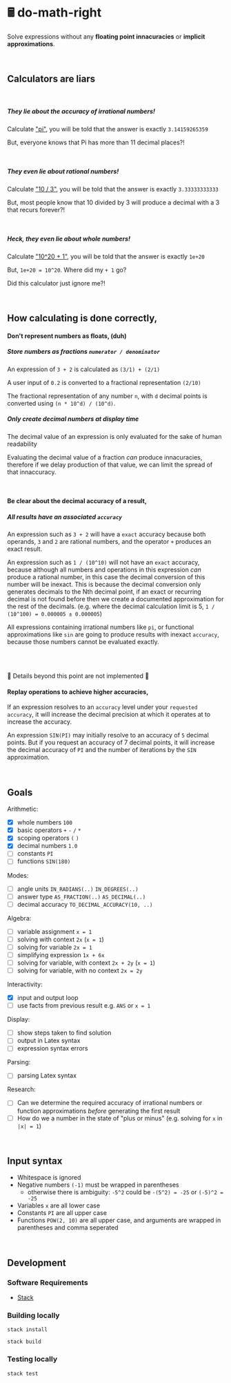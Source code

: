 # 🖩 do-math-right

Solve expressions without any <strong>floating point innacuracies</strong> or <strong> implicit approximations</strong>.

<br>

## Calculators are liars

<br>

##### They lie about the accuracy of irrational numbers!

Calculate ["pi"](https://www.google.com/search?q=pi), you will be told that the answer is exactly `3.14159265359`

But, everyone knows that Pi has more than 11 decimal places?!

<br>

##### They even lie about rational numbers!

Calculate ["10 / 3"](https://www.google.com/search?q=10/3), you will be told that the answer is exactly `3.33333333333`

But, most people know that 10 divided by 3 will produce a decimal with a 3 that recurs forever?!

<br>

##### Heck, they even lie about whole numbers!

Calculate ["10^20 + 1"](https://www.google.com/search?q=10/3), you will be told that the answer is exactly `1e+20`

But, `1e+20 = 10^20`. Where did my `+ 1` go?

Did this calculator just ignore me?!

<br>


## How calculating is done correctly,

#### Don't represent numbers as floats, (duh)

##### Store numbers as fractions `numerator / denominator`

An expression of `3 + 2` is calculated as `(3/1) + (2/1)`

A user input of `0.2` is converted to a fractional representation `(2/10)`

The fractional representation of any number `n`, with `d` decimal points is converted using `(n * 10^d) / (10^d)`.

##### Only create decimal numbers at display time

The decimal value of an expression is only evaluated for the sake of human readability

Evaluating the decimal value of a fraction _can_ produce innacuracies, therefore if we delay production of that value, we can limit the spread of that innaccuracy.

<br>

#### Be clear about the decimal accuracy of a result,

##### All results have an associated `accuracy`

An expression such as `3 + 2` will have a `exact` accuracy because both operands, `3` and `2` are rational numbers, and the operator `+` produces an exact result.

An expression such as `1 / (10^10)` will not have an `exact` accuracy, because although all numbers and operations in this expression _can_ produce a rational number, in this case the decimal conversion of this number will be inexact. This is because the decimal conversion only generates decimals to the Nth decimal point, if an exact or recurring decimal is not found before then we create a documented approximation for the rest of the decimals. (e.g. where the decimal calculation limit is 5, `1 / (10^100) = 0.000005 ± 0.000005`)

All expressions containing irrational numbers like `pi`, or functional approximations like `sin` are going to produce results with inexact `accuracy`, because those numbers cannot be evaluated exactly.

<br>
<br>

🚧 Details beyond this point are not implemented 🚧

#### Replay operations to achieve higher accuracies,

If an expression resolves to an `accuracy` level under your `requested accuracy`, it will increase the decimal precision at which it operates at to increase the accuracy.

An expression `SIN(PI)` may initially resolve to an accuracy of `5` decimal points. But if you request an accuracy of 7 decimal points, it will increase the decimal accuracy of `PI` and the number of iterations by the `SIN` approximation.

<br>

## Goals

Arithmetic:

- [x] whole numbers `100`
- [x] basic operators `+` `-` `/` `*`
- [x] scoping operators `(` `)`
- [x] decimal numbers `1.0`
- [ ] constants `PI`
- [ ] functions `SIN(180)`

Modes:

- [ ] angle units `IN_RADIANS(..)` `IN_DEGREES(..)`
- [ ] answer type `AS_FRACTION(..)` `AS_DECIMAL(..)`
- [ ] decimal accuracy `TO_DECIMAL_ACCURACY(10, ..)`

Algebra:

- [ ] variable assignment `x = 1`
- [ ] solving with context `2x` (`x = 1`)
- [ ] solving for variable `2x = 1`
- [ ] simplifying expression `1x + 6x`
- [ ] solving for variable, with context `2x + 2y` (`x = 1`)
- [ ] solving for variable, with no context `2x = 2y`

Interactivity:

- [x] input and output loop
- [ ] use facts from previous result e.g. `ANS` or `x = 1`

Display:

- [ ] show steps taken to find solution
- [ ] output in Latex syntax
- [ ] expression syntax errors

Parsing:

- [ ] parsing Latex syntax

Research:

- [ ] Can we determine the required accuracy of irrational numbers or function approximations _before_ generating the first result
- [ ] How do we a number in the state of "plus or minus" (e.g. solving for `x` in `|x| = 1`)

<br>

## Input syntax

- Whitespace is ignored
- Negative numbers `(-1)` must be wrapped in parentheses
   - otherwise there is ambiguity: `-5^2` could be `-(5^2) = -25` or `(-5)^2 = -25`
- Variables `x` are all lower case
- Constants `PI` are all upper case
- Functions `POW(2, 10)` are all upper case, and arguments are wrapped in parentheses and comma seperated

<br>

## Development

### Software Requirements

- [Stack](https://docs.haskellstack.org/en/stable/README/)

### Building locally

`stack install`

`stack build`

### Testing locally

`stack test`
